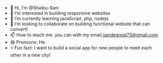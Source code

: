 - 👋 Hi, I’m @Shaibu-Sani
- 👀 I’m interested in building responsive websites
- 🌱 I’m currently learning javaScript, php, nodejs
- 💞️ I’m looking to collaborate on building functional website that can convert!
- 📫 How to reach me. you can with my email,sandegreat73@gmail.com 
- 😄 Pronouns: He.
- ⚡ Fun fact: I want to build a social app for new people to meet each other in a new city!

<!---
Shaibu-Sani/Shaibu-Sani is a ✨ special ✨ repository because its `README.md` (this file) appears on your GitHub profile.
You can click the Preview link to take a look at your changes.
--->
